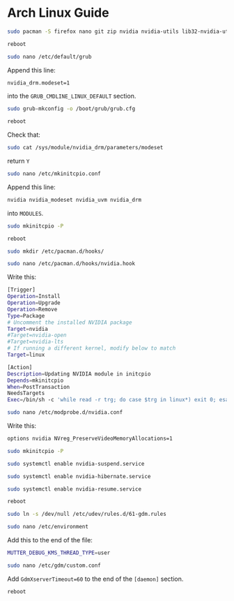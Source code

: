 # Arch Linux Guide
```bash
sudo pacman -S firefox nano git zip nvidia nvidia-utils lib32-nvidia-utils nvidia-settings
```
```bash
reboot
```
```bash
sudo nano /etc/default/grub
```
Append this line:
```bash
nvidia_drm.modeset=1
```
into the ```GRUB_CMDLINE_LINUX_DEFAULT``` section.
```bash
sudo grub-mkconfig -o /boot/grub/grub.cfg
```
```bash
reboot
```
Check that:
```bash
sudo cat /sys/module/nvidia_drm/parameters/modeset
```
return ```Y```
```bash
sudo nano /etc/mkinitcpio.conf
```
Append this line:
```bash
nvidia nvidia_modeset nvidia_uvm nvidia_drm
```
into ```MODULES```.
```bash
sudo mkinitcpio -P
```
```bash
reboot
```
```bash
sudo mkdir /etc/pacman.d/hooks/
```
```bash
sudo nano /etc/pacman.d/hooks/nvidia.hook
```
Write this:
```bash
[Trigger]
Operation=Install
Operation=Upgrade
Operation=Remove
Type=Package
# Uncomment the installed NVIDIA package
Target=nvidia
#Target=nvidia-open
#Target=nvidia-lts
# If running a different kernel, modify below to match
Target=linux

[Action]
Description=Updating NVIDIA module in initcpio
Depends=mkinitcpio
When=PostTransaction
NeedsTargets
Exec=/bin/sh -c 'while read -r trg; do case $trg in linux*) exit 0; esac; done; /usr/bin/mkinitcpio -P'
```
```bash
sudo nano /etc/modprobe.d/nvidia.conf
```
Write this:
```bash
options nvidia NVreg_PreserveVideoMemoryAllocations=1
```
```bash
sudo mkinitcpio -P
```
```bash
sudo systemctl enable nvidia-suspend.service
```
```bash
sudo systemctl enable nvidia-hibernate.service
```
```bash
sudo systemctl enable nvidia-resume.service
```
```bash
reboot
```
```bash
sudo ln -s /dev/null /etc/udev/rules.d/61-gdm.rules
```
```bash
sudo nano /etc/environment
```
Add this to the end of the file:
```bash
MUTTER_DEBUG_KMS_THREAD_TYPE=user
```
```bash
sudo nano /etc/gdm/custom.conf
```
Add ```GdmXserverTimeout=60``` to the end of the ```[daemon]``` section.
```bash
reboot
```
